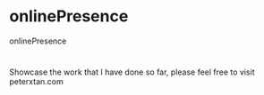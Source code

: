 # onlinePresence
onlinePresence
#
Showcase the work that I have done so far, please feel free to visit peterxtan.com